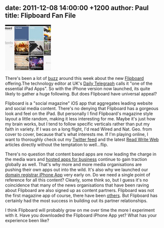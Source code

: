 date: 2011-12-08 14:00:00 +1200
author: Paul
title: Flipboard Fan File
----

![flipboard.jpg](/media/2011-12-08-flipboard.jpg)

There's been a lot of [buzz](http://thenextweb.com/apps/2011/12/07/flipboard-comes-to-the-iphone-and-you-can-download-it-now/) around this week about the new [Flipboard](http://itunes.apple.com/nz/app/flipboard/id358801284?mt=8) offering.The technology editor at UK's [Daily Telegraph](http://www.telegraph.co.uk/technology/mobile-app-reviews/8941206/Flipboard-for-iPhone-review.html) calls it "one of the essential iPad Apps". So with the iPhone version now launched, its quite likely to gather a huge following. But does Flipboard have universal appeal?

Flipboard is a "social magazine" iOS app that aggregates leading website and social media content. There's no denying that Flipboard has a gorgeous look and feel on the iPad. But personally I find Flipboard's magazine style layout a little random, making it less interesting for me. Maybe it's just how my brain works, but I tend to follow specific verticals rather than put my faith in variety. If I was on a long flight, I'd read Wired and Nat. Geo. from cover to cover, because that's what interests me. If I'm playing online, I want to thoroughly check out my [Twitter feed](https://twitter.com/#%21/iwantmynameNZ) and the latest [Read Write Web](http://www.readwriteweb.com/archives/flipboard_iphone_app.php) articles directly without the temptation to well...flip.

There's no question that content based apps are now leading the charge in the media wars and [hosted apps for business](https://iwantmyname.co.nz/services) continue to gain traction globally as well. That's why more and more media organisations are pushing their own apps out into the wild. It's also why we launched our [domain registrar iPhone App](https://iwantmyname.co.nz/iphone) very early on. Do we need a single point of reference for all this content? Clearly, some think so, but I guess it's no coincidence that many of the news organisations that have been raving about Flipboard are also signed up as content partners. Flipboard was not the first magazine app of course, there have been [others](http://blog.appboy.com/2011/02/is-flyscreen-for-iphone-the-flipboard-we-never-got/). But Flipboard has certainly had the most success in building out its partner relationships.

I think Flipboard will probably grow on me over time the more I experiment with it. Have you downloaded the Flipboard iPhone App yet? What has your experience been like?
